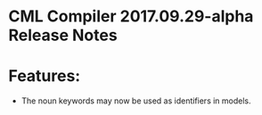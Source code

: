 # CML Compiler 2017.09.29-alpha Release Notes

# Features:

- The noun keywords may now be used as identifiers in models.
